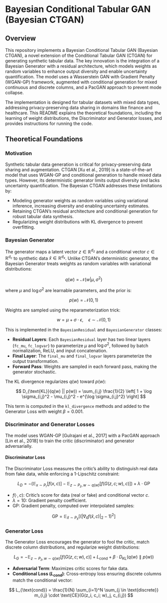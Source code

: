 # Bayesian Conditional Tabular GAN (Bayesian CTGAN)

## Overview

This repository implements a Bayesian Conditional Tabular GAN (Bayesian CTGAN), a novel extension of the Conditional Tabular GAN (CTGAN) for generating synthetic tabular data. The key innovation is the integration of a Bayesian Generator with a residual architecture, which models weights as random variables to enhance output diversity and enable uncertainty quantification. The model uses a Wasserstein GAN with Gradient Penalty (WGAN-GP) framework, augmented with conditional generation for mixed continuous and discrete columns, and a PacGAN approach to prevent mode collapse.

The implementation is designed for tabular datasets with mixed data types, addressing privacy-preserving data sharing in domains like finance and healthcare. This README explains the theoretical foundations, including the learning of weight distributions, the Discriminator and Generator losses, and provides instructions for running the code.

## Theoretical Foundations

### Motivation

Synthetic tabular data generation is critical for privacy-preserving data sharing and augmentation. CTGAN [Xu et al., 2019] is a state-of-the-art model that uses WGAN-GP and conditional generation to handle mixed data types. However, its deterministic generator limits output diversity and lacks uncertainty quantification. The Bayesian CTGAN addresses these limitations by:

- Modeling generator weights as random variables using variational inference, increasing diversity and enabling uncertainty estimates.
- Retaining CTGAN’s residual architecture and conditional generation for robust tabular data synthesis.
- Regularizing weight distributions with KL divergence to prevent overfitting.

### Bayesian Generator

The generator maps a latent vector $z \in \mathbb{R}^{d_z}$ and a conditional vector $c \in \mathbb{R}^{d_c}$ to synthetic data $\hat{x} \in \mathbb{R}^{d_x}$. Unlike CTGAN’s deterministic generator, the Bayesian Generator treats weights as random variables with variational distributions:

$$
q(w) = \mathcal{N}(w | \mu, \sigma^2)
$$

where $\mu$ and $\log \sigma^2$ are learnable parameters, and the prior is:

$$
p(w) = \mathcal{N}(0, 1)
$$

Weights are sampled using the reparameterization trick:

$$
w = \mu + \sigma \cdot \epsilon, \quad \epsilon \sim \mathcal{N}(0, 1)
$$

This is implemented in the `BayesianResidual` and `BayesianGenerator` classes:

- **Residual Layers**: Each `BayesianResidual` layer has two linear layers (`fc_mu`, `fc_logvar`) to parameterize $\mu$ and $\log \sigma^2$, followed by batch normalization, ReLU, and input concatenation.
- **Final Layer**: The `final_mu` and `final_logvar` layers parameterize the output transformation.
- **Forward Pass**: Weights are sampled in each forward pass, making the generator stochastic.

The KL divergence regularizes $q(w)$ toward $p(w)$:

$$
D_{\text{KL}}(q(w) || p(w)) = \sum_{i,j} \frac{1}{2} \left[ 1 + \log \sigma_{i,j}^2 - \mu_{i,j}^2 - e^{\log \sigma_{i,j}^2} \right]
$$

This term is computed in the `kl_divergence` methods and added to the Generator Loss with weight $\beta = 0.001$.



### Discriminator and Generator Losses

The model uses WGAN-GP [Gulrajani et al., 2017] with a PacGAN approach [Lin et al., 2018] to train the critic (discriminator) and generator adversarially.

#### Discriminator Loss

The Discriminator Loss measures the critic’s ability to distinguish real data from fake data, while enforcing a 1-Lipschitz constraint:

$$
L_D = - \left( \mathbb{E}_{x \sim P_r}[f(x, c)] - \mathbb{E}_{z \sim P_z, w \sim q(w)}[f(G(z, c; w), c)] \right) + \lambda \cdot \text{GP}
$$

- $f(\cdot, c)$: Critic’s score for data (real or fake) and conditional vector $c$.
- $\lambda = 10$: Gradient penalty coefficient.
- $\text{GP}$: Gradient penalty, computed over interpolated samples:

$$
\text{GP} = \mathbb{E}_{\hat{x} \sim P_{\hat{x}}} \left[ \left( |\nabla_{\hat{x}} f(\hat{x}, c)|_2 - 1 \right)^2 \right]
$$


### Generator Loss

The Generator Loss encourages the generator to fool the critic, match discrete column distributions, and regularize weight distributions:

$$
L_G = -\mathbb{E}_{z \sim P_z, w \sim q(w)}[f(G(z, c; w), c)] + L_{\text{cond}} + \beta \cdot D_{\text{KL}}(q(w) \parallel p(w))
$$

- **Adversarial Term**: Maximizes critic scores for fake data.
- **Conditional Loss ($L_{\text{cond}}$)**: Cross-entropy loss ensuring discrete columns match the conditional vector:

$$
L_{\text{cond}} = \frac{1}{N} \sum_{i=1}^N \sum_{j \in \text{discrete}} m_{i,j} \cdot \text{CE}(G(z_i, c_i; w)_j, c_{i,j})
$$


